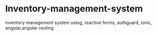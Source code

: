 # Inventory-management-system
inventory management system using, reactive forms, authguard, ionic, angular,angular routing
